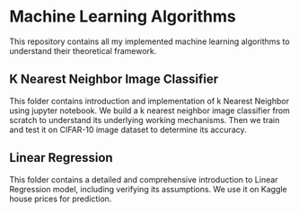 # Machine Learning Algorithms
This repository contains all my implemented machine learning algorithms to understand their theoretical framework. 

## K Nearest Neighbor Image Classifier
This folder contains introduction and implementation of k Nearest Neighbor using jupyter notebook.
We build a k nearest neighbor image classifier from scratch to understand its underlying working mechanisms.
Then we train and test it on CIFAR-10 image dataset to determine its accuracy.

## Linear Regression
This folder contains a detailed and comprehensive introduction to Linear Regression model, including verifying its assumptions.
We use it on Kaggle house prices for prediction.
